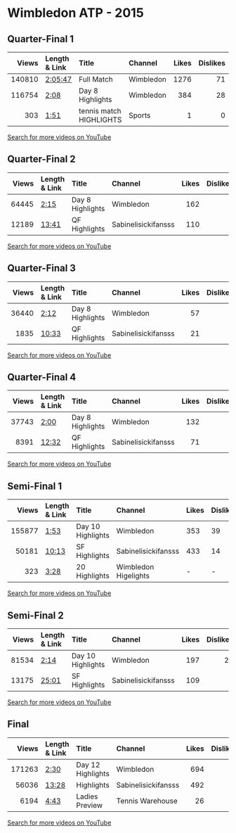 
# Wimbledon ATP - 2015
    
## Quarter-Final 1
|   Views | Length & Link                                          | Title                   | Channel   |   Likes |   Dislikes |
|--------:|:-------------------------------------------------------|:------------------------|:----------|--------:|-----------:|
|  140810 | [2:05:47](https://www.youtube.com/watch?v=XK0uXbNUz_g) | Full Match              | Wimbledon |    1276 |         71 |
|  116754 | [2:08](https://www.youtube.com/watch?v=OzRx5kfvF0U)    | Day 8 Highlights        | Wimbledon |     384 |         28 |
|     303 | [1:51](https://www.youtube.com/watch?v=NtYBGgUP7oY)    | tennis match HIGHLIGHTS | Sports    |       1 |          0 |

[Search for more videos on YouTube](https://www.youtube.com/results?search_query=%22wimbledon%22+%22Williams%22+%22Azarenka%22+%222015%22+%22highlights%22)     

## Quarter-Final 2
|   Views | Length & Link                                        | Title            | Channel             |   Likes |   Dislikes |
|--------:|:-----------------------------------------------------|:-----------------|:--------------------|--------:|-----------:|
|   64445 | [2:15](https://www.youtube.com/watch?v=ZYr8ubKU8cI)  | Day 8 Highlights | Wimbledon           |     162 |          8 |
|   12189 | [13:41](https://www.youtube.com/watch?v=qW0eTDU7wZY) | QF Highlights    | Sabinelisickifansss |     110 |          2 |

[Search for more videos on YouTube](https://www.youtube.com/results?search_query=%22wimbledon%22+%22Sharapova%22+%22Vandeweghe%22+%222015%22+%22highlights%22)     

## Quarter-Final 3
|   Views | Length & Link                                        | Title            | Channel             |   Likes |   Dislikes |
|--------:|:-----------------------------------------------------|:-----------------|:--------------------|--------:|-----------:|
|   36440 | [2:12](https://www.youtube.com/watch?v=-Buo8rw6jlA)  | Day 8 Highlights | Wimbledon           |      57 |          6 |
|    1835 | [10:33](https://www.youtube.com/watch?v=P0FRWrlzEMA) | QF Highlights    | Sabinelisickifansss |      21 |          0 |

[Search for more videos on YouTube](https://www.youtube.com/results?search_query=%22wimbledon%22+%22Muguruza%22+%22Bacsinszky%22+%222015%22+%22highlights%22)     

## Quarter-Final 4
|   Views | Length & Link                                        | Title            | Channel             |   Likes |   Dislikes |
|--------:|:-----------------------------------------------------|:-----------------|:--------------------|--------:|-----------:|
|   37743 | [2:00](https://www.youtube.com/watch?v=rgjxbrRHQuo)  | Day 8 Highlights | Wimbledon           |     132 |          7 |
|    8391 | [12:32](https://www.youtube.com/watch?v=gLfzwguHGEU) | QF Highlights    | Sabinelisickifansss |      71 |          5 |

[Search for more videos on YouTube](https://www.youtube.com/results?search_query=%22wimbledon%22+%22Radwanska%22+%22Keys%22+%222015%22+%22highlights%22)     

## Semi-Final 1
|   Views | Length & Link                                        | Title             | Channel              | Likes   | Dislikes   |
|--------:|:-----------------------------------------------------|:------------------|:---------------------|:--------|:-----------|
|  155877 | [1:53](https://www.youtube.com/watch?v=NqMKaYtw4Jo)  | Day 10 Highlights | Wimbledon            | 353     | 39         |
|   50181 | [10:13](https://www.youtube.com/watch?v=nByfLiYWWNQ) | SF Highlights     | Sabinelisickifansss  | 433     | 14         |
|     323 | [3:28](https://www.youtube.com/watch?v=7k2nOFYtKi8)  | 20 Highlights     | Wimbledon Higelights | -       | -          |

[Search for more videos on YouTube](https://www.youtube.com/results?search_query=%22wimbledon%22+%22Williams%22+%22Sharapova%22+%222015%22+%22highlights%22)     

## Semi-Final 2
|   Views | Length & Link                                        | Title             | Channel             |   Likes |   Dislikes |
|--------:|:-----------------------------------------------------|:------------------|:--------------------|--------:|-----------:|
|   81534 | [2:14](https://www.youtube.com/watch?v=lJFoADAjm4o)  | Day 10 Highlights | Wimbledon           |     197 |         24 |
|   13175 | [25:01](https://www.youtube.com/watch?v=MyjoIJmf01k) | SF Highlights     | Sabinelisickifansss |     109 |          9 |

[Search for more videos on YouTube](https://www.youtube.com/results?search_query=%22wimbledon%22+%22Muguruza%22+%22Radwanska%22+%222015%22+%22highlights%22)     

## Final
|   Views | Length & Link                                        | Title             | Channel             |   Likes |   Dislikes |
|--------:|:-----------------------------------------------------|:------------------|:--------------------|--------:|-----------:|
|  171263 | [2:30](https://www.youtube.com/watch?v=zdCmTZGVn1U)  | Day 12 Highlights | Wimbledon           |     694 |         60 |
|   56036 | [13:28](https://www.youtube.com/watch?v=auaWXZmAbWY) | Highlights        | Sabinelisickifansss |     492 |         15 |
|    6194 | [4:43](https://www.youtube.com/watch?v=z9rNLaZiqMg)  | Ladies  Preview   | Tennis Warehouse    |      26 |          1 |

[Search for more videos on YouTube](https://www.youtube.com/results?search_query=%22wimbledon%22+%22Williams%22+%22Muguruza%22+%222015%22+%22highlights%22)     
